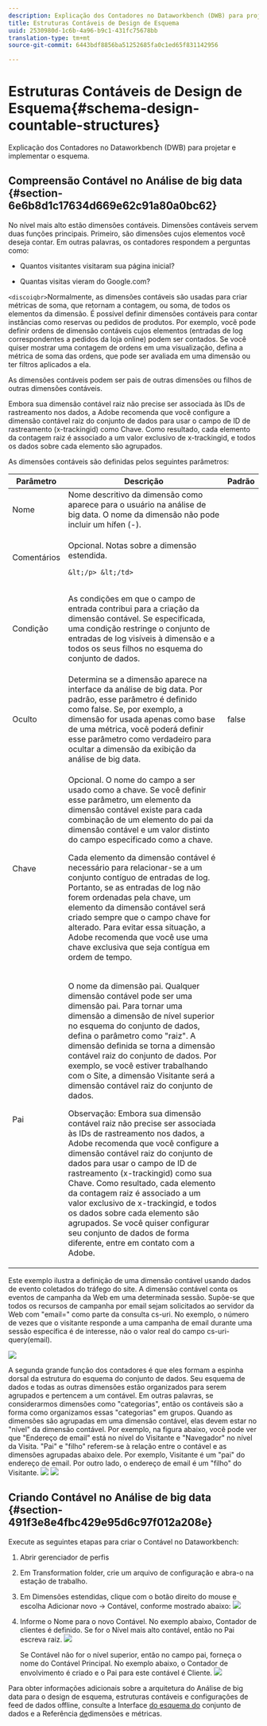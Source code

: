 ```yaml
---
description: Explicação dos Contadores no Dataworkbench (DWB) para projetar e implementar o esquema.
title: Estruturas Contáveis de Design de Esquema
uuid: 2530980d-1c6b-4a96-b9c1-431fc75678bb
translation-type: tm+mt
source-git-commit: 6443bdf8856ba51252685fa0c1ed65f831142956

---
```



# Estruturas Contáveis de Design de Esquema{#schema-design-countable-structures}

Explicação dos Contadores no Dataworkbench (DWB) para projetar e implementar o esquema.

## Compreensão Contável no Análise de big data {#section-6e6b8d1c17634d669e62c91a80a0bc62}

No nível mais alto estão dimensões contáveis. Dimensões contáveis servem duas funções principais. Primeiro, são dimensões cujos elementos você deseja contar. Em outras palavras, os contadores respondem a perguntas como:

* Quantos visitantes visitaram sua página inicial?

* Quantas visitas vieram do Google.com?

`<discoiqbr>`Normalmente, as dimensões contáveis são usadas para criar métricas de soma, que retornam a contagem, ou soma, de todos os elementos da dimensão. É possível definir dimensões contáveis para contar instâncias como reservas ou pedidos de produtos. Por exemplo, você pode definir ordens de dimensão contáveis cujos elementos (entradas de log correspondentes a pedidos da loja online) podem ser contados. Se você quiser mostrar uma contagem de ordens em uma visualização, defina a métrica de soma das ordens, que pode ser avaliada em uma dimensão ou ter filtros aplicados a ela.

As dimensões contáveis podem ser pais de outras dimensões ou filhos de outras dimensões contáveis.

Embora sua dimensão contável raiz não precise ser associada às IDs de rastreamento nos dados, a Adobe recomenda que você configure a dimensão contável raiz do conjunto de dados para usar o campo de ID de rastreamento (x-trackingid) como Chave. Como resultado, cada elemento da contagem raiz é associado a um valor exclusivo de x-trackingid, e todos os dados sobre cada elemento são agrupados.

As dimensões contáveis são definidas pelos seguintes parâmetros:

<table id="table_5E00B72CFDD645368ADCC25AB9B5E53D"> 
 <thead> 
  <tr> 
   <th colname="col1" class="entry"> Parâmetro </th> 
   <th colname="col2" class="entry"> Descrição </th> 
   <th colname="col3" class="entry"> Padrão </th> 
  </tr>
 </thead>
 <tbody> 
  <tr> 
   <td colname="col1"> Nome </td> 
   <td colname="col2"> Nome descritivo da dimensão como aparece para o usuário na análise de big data. O nome da dimensão não pode incluir um hífen (-). </td> 
   <td colname="col3"> </td> 
  </tr> 
  <tr> 
   <td colname="col1"> <p>Comentários </p> </td> 
   <td colname="col2"> <p>Opcional. Notas sobre a dimensão estendida.

    &lt;/p> &lt;/td>
<td colname="col3"> </td> 
  </tr> 
  <tr> 
   <td colname="col1"> <p>Condição </p> </td> 
   <td colname="col2"> <p>As condições em que o campo de entrada contribui para a criação da dimensão contável. Se especificada, uma condição restringe o conjunto de entradas de log visíveis à dimensão e a todos os seus filhos no esquema do conjunto de dados. </p> </td> 
   <td colname="col3"> </td> 
  </tr> 
  <tr> 
   <td colname="col1"> Oculto </td> 
   <td colname="col2"> Determina se a dimensão aparece na interface da análise de big data. Por padrão, esse parâmetro é definido como false. Se, por exemplo, a dimensão for usada apenas como base de uma métrica, você poderá definir esse parâmetro como verdadeiro para ocultar a dimensão da exibição da análise de big data. </td> 
   <td colname="col3"> false </td> 
  </tr> 
  <tr> 
   <td colname="col1"> Chave </td> 
   <td colname="col2"> <p>Opcional. O nome do campo a ser usado como a chave. Se você definir esse parâmetro, um elemento da dimensão contável existe para cada combinação de um elemento do pai da dimensão contável e um valor distinto do campo especificado como a chave. </p> <p>Cada elemento da dimensão contável é necessário para relacionar-se a um conjunto contíguo de entradas de log. Portanto, se as entradas de log não forem ordenadas pela chave, um elemento da dimensão contável será criado sempre que o campo chave for alterado. Para evitar essa situação, a Adobe recomenda que você use uma chave exclusiva que seja contígua em ordem de tempo. </p> </td> 
   <td colname="col3"> </td> 
  </tr> 
  <tr> 
   <td colname="col1"> Pai </td> 
   <td colname="col2"> <p> O nome da dimensão pai. Qualquer dimensão contável pode ser uma dimensão pai. Para tornar uma dimensão a dimensão de nível superior no esquema do conjunto de dados, defina o parâmetro como "raiz". A dimensão definida se torna a dimensão contável raiz do conjunto de dados. Por exemplo, se você estiver trabalhando com o Site, a dimensão Visitante será a dimensão contável raiz do conjunto de dados. </p> <p>Observação: Embora sua dimensão contável raiz não precise ser associada às IDs de rastreamento nos dados, a Adobe recomenda que você configure a dimensão contável raiz do conjunto de dados para usar o campo de ID de rastreamento (x-trackingid) como sua Chave. Como resultado, cada elemento da contagem raiz é associado a um valor exclusivo de x-trackingid, e todos os dados sobre cada elemento são agrupados. Se você quiser configurar seu conjunto de dados de forma diferente, entre em contato com a Adobe. </p> </td> 
   <td colname="col3"> </td> 
  </tr> 
 </tbody> 
</table>

Este exemplo ilustra a definição de uma dimensão contável usando dados de evento coletados do tráfego do site. A dimensão contável conta os eventos de campanha da Web em uma determinada sessão. Supõe-se que todos os recursos de campanha por email sejam solicitados ao servidor da Web com &quot;email=&quot; como parte da consulta cs-uri. No exemplo, o número de vezes que o visitante responde a uma campanha de email durante uma sessão específica é de interesse, não o valor real do campo cs-uri-query(email).

![](assets/dwb_impl_arch_1.png)

A segunda grande função dos contadores é que eles formam a espinha dorsal da estrutura do esquema do conjunto de dados. Seu esquema de dados e todas as outras dimensões estão organizados para serem agrupados e pertencem a um contável. Em outras palavras, se considerarmos dimensões como &quot;categorias&quot;, então os contáveis são a forma como organizamos essas &quot;categorias&quot; em grupos.
Quando as dimensões são agrupadas em uma dimensão contável, elas devem estar no &quot;nível&quot; da dimensão contável. Por exemplo, na figura abaixo, você pode ver que &quot;Endereço de email&quot; está no nível do Visitante e &quot;Navegador&quot; no nível da Visita. &quot;Pai&quot; e &quot;filho&quot; referem-se à relação entre o contável e as dimensões agrupadas abaixo dele. Por exemplo, Visitante é um &quot;pai&quot; do endereço de email. Por outro lado, o endereço de email é um &quot;filho&quot; do Visitante. ![](assets/dwb_impl_arch_2.png) ![](assets/dwb_impl_arch_3.png)

## Criando Contável no Análise de big data {#section-491f3e8e4fbc429e95d6c97f012a208e}

Execute as seguintes etapas para criar o Contável no Dataworkbench:

1. Abrir gerenciador de perfis
1. Em Transformation folder, crie um arquivo de configuração e abra-o na estação de trabalho.
1. Em Dimensões estendidas, clique com o botão direito do mouse e escolha Adicionar novo -> Contável, conforme mostrado abaixo: ![](assets/dwb_impl_arch_4.png)

1. Informe o Nome para o novo Contável. No exemplo abaixo, Contador de clientes é definido. Se for o Nível mais alto contável, então no Pai escreva raiz. ![](assets/dwb_impl_arch_5.png)

   Se Contável não for o nível superior, então no campo pai, forneça o nome do Contável Principal. No exemplo abaixo, o Contador de envolvimento é criado e o Pai para este contável é Cliente. ![](assets/dwb_impl_arch_5.png)

Para obter informações adicionais sobre a arquitetura do Análise de big data para o design de esquema, estruturas contáveis e configurações de feed de dados offline, consulte a Interface [do esquema do](https://docs.adobe.com/content/help/en/data-workbench/using/client/admin-ui/c-dtst-sch-intrf.html) conjunto de dados e a Referência [de](../../assets/insight_sc_implementation.pdf)dimensões e métricas.
